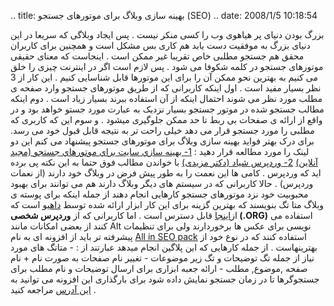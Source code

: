 .. title: بهینه سازی وبلاگ برای موتورهای جستجو (SEO) .. date: 2008/1/5
10:18:54

بزرگ بودن دنیای پر هیاهوی وب را کسی منکر نیست . پس ایجاد وبلاگی که سریعا
در این دنیای بزرگ به موفقیت دست یابد هم کاری بس مشکل است و همچنین برای
کاربران محقق هم جستجو مطلبی خاص تقریبا غیر ممکن است . اینجاست که معنای
حقیقی موتورهای جستجو در کلمه شکوفا می شود . پس لازم است اگر در اینترنت
چیزی را خلق می کنیم به بهترین نحو ممکن آن را برای این موتورها قابل
شناسایی کنیم . این کار از 3 نظر بسیار مفید است . اول اینکه کاربرانی که
از طریق موتورهای جستجو وارد صفحه ی مطلب مورد نظر می شوند احتمال اینکه از
آن استفاده ببرند بسیار زیاد است . دوم اینکه مطالب جستجو شده در موتور
جستجو بسیار نزدیک به عبارت مورد جستو خواهد بود و در واقع از ارائه ی
صفحات بی ربط تا حد ممکن جلوگیری میشود . و سوم این که کاربری که مطلبی را
مورد جستجو قرار می دهد خیلی راحت تر به نتیجه قابل قبول خود می رسد. برای
درک بهتر فواید بهینه سازی وبلاگ برای موتورهای جستجو پیشنهاد می کنم این
دو لینک را مورد مطالعه قرار دهید : [1- بهينه سازي سايت براي موتورهاي
جستجو (مجید
آنلاین)](http://www.majidonline.com/page.php?page=content&op=cntshow&code=274)
[2- وردپرس شیاد (دکتر
مزیدی)](http://mhmazidi2.wordpress.com/2007/12/24/google-wordpress/) با
خواندن مطالب فوق حتما به این نکته پی برده اید که وردپرس . کامی ها این
نعمت را به طور پیش فرض در وبلاگ خود دارند (از نعمات وردپرس) . حالا
کاربرانی که در سیستم های دیگر وبلاگ دارند هم می توانند برای بهبود
محبوبیت خود نزد موتورهای جستجو کارهایی انجام دهند از جمله اینکه برای
پوسته ی وبلاگ متا تگ بنویسند که بهترین گزینه برای این کار ابزار ارائه
شده توسط [داهیو](http://www.dahio.com/services/) است که
از[اینجا](http://www.dahio.com/tools/metagen/) قابل دسترس است . اما
کاربرانی که از **وردپرس شخصی (.ORG)** استفاده می کنند از بعضی امکانات
مانند Alt نویسی برای عکس ها برخوردارند ولی برای تنظیمات پیشرفته تر باید
از افزونه ای به نام [All in SEO
pack](http://wp.uberdose.com/2007/03/24/all-in-one-seo-pack/) استفاده
کنند که در نوع خود از بهترینهاست . از جمله کارهایی که این پلاگین انجام
میدهد عبارتند از : - متاتگ های مورد نیاز از جمله تگ توضیحات و تگ زیر
موضوعات - تغییر نام صفحات به صورت نام + نام صفحه ,موضوع, مطلب - ارائه
جعبه ابزاری برای ارسال توضیحات و نام مطلب برای جستجوگرها تا در زمان
جستجو نمایش داده شود برای بارگذاری این افزونه می توانید به [این
آدرس](http://downloads.wordpress.org/plugin/all-in-one-seo-pack.zip)
مراجعه کنید .
[](http://localhost/wordpress/?attachment_id=112 "search-motors.png")
